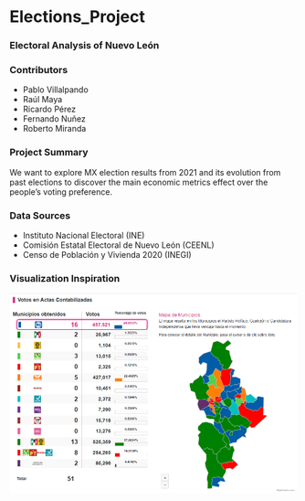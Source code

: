 # Elections_Project
### Electoral Analysis of Nuevo León

### Contributors

+ Pablo Villalpando
+ Raúl Maya
+ Ricardo Pérez
+ Fernando Nuñez
+ Roberto Miranda

### Project Summary

We want to explore MX election results from 2021 and its evolution from past elections to discover the main economic metrics effect over the people’s voting preference.

### Data Sources

+ Instituto Nacional Electoral (INE)
+ Comisión Estatal Electoral de Nuevo León (CEENL)
+ Censo de Población y Vivienda 2020 (INEGI)

### Visualization Inspiration

![Dashboard](resources/images/Dashboard.png)


